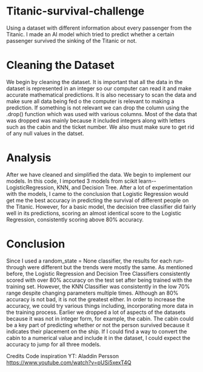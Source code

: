# Titanic-survival-challenge
Using a dataset with different information about every passenger from the Titanic. I made an AI model which tried to predict whether a certain passenger survived the sinking of the Titanic or not. 
# Cleaning the Dataset
We begin by cleaning the dataset. It is important that all the data in the dataset is represented in an integer so our computer can read it and make accurate mathematical predictions. It is also necessary to scan the data and make sure all data being fed o the computer is relevant to making a prediction. If something is not relevant we can drop the column using the .drop() function which was used with various columns. Most of the data that was dropped was mainly because it included integers along with letters such as the cabin and the ticket number. We also must make sure to get rid of any null values in the datset.
# Analysis
After we have cleaned and simplified the data. We begin to implement our models. In this code, I imported 3 models from scikit learn--LogisticRegression, KNN, and Decision Tree. After a lot of experimentation with the models, I came to the conclusion that Logistic Regression would get me the best accuracy in predicting the survival of different people on the Titanic. However, for a basic model, the decision tree classifier did fairly well in its predictions, scoring an almost identical score to the Logistic Regression, consistently scoring above 80% accuracy.
# Conclusion
Since I used a random_state = None classifier, the results for each run-through were different but the trends were mostly the same. As mentioned before, the Logistic Regression and Decision Tree Classifiers consistently scored with over 80% accuracy on the test set after being trained with the training set. However, the KNN Classifier was consistently in the low 70% range despite changing parameters multiple times. Although an 80% accuracy is not bad, it is not the greatest either. In order to increase the accuracy, we could try various things including, incorporating more data in the training process. Earlier we dropped a lot of aspects of the datasets because it was not in integer form, for example, the cabin. The cabin could be a key part of predicting whether or not the person survived because it indicates their placement on the ship. If I could find a way to convert the cabin to a numerical value and include it in the dataset, I could expect the accuracy to jump for all three models. 

Credits Code inspiration YT: Aladdin Persson https://www.youtube.com/watch?v=pUSi5xexT4Q
